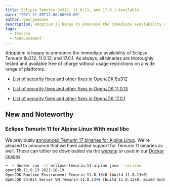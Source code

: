 ```yaml
---
title: Eclipse Temurin 8u312, 11.0.13, and 17.0.1 Available
date: "2021-11-05T12:00:00+00:00"
author: georgeadams
description: Adoptium is happy to announce the immediate availability of Eclipse Temurin 8u312, 11.0.13, and 17.0.1. As always, all binaries are thoroughly tested and available free of charge without usage restrictions on a wide range of platforms.
tags:
  - Temurin
  - Announcement
---
```


Adoptium is happy to announce the immediate availability of Eclipse Temurin 8u312, 11.0.13, and 17.0.1. As always, all binaries are thoroughly tested and available free of charge without usage restrictions on a wide range of platforms.

* [List of security fixes and other fixes in OpenJDK 8u312](https://bugs.openjdk.java.net/browse/JDK-8275549?jql=project%20%3D%20JDK%20AND%20fixVersion%20%3D%20openjdk8u312%20ORDER%20BY%20created%20DESC)

* [List of security fixes and other fixes in OpenJDK 11.0.13](https://bugs.openjdk.java.net/browse/JDK-8275564?jql=project%20%3D%20JDK%20AND%20fixVersion%20%3D%2011.0.13%20ORDER%20BY%20created%20DESC)

* [List of security fixes and other fixes in OpenJDK 17.0.1](https://bugs.openjdk.java.net/browse/JDK-8275444?jql=project%20%3D%20JDK%20AND%20fixVersion%20%3D%2017.0.1%20ORDER%20BY%20created%20DESC)

## New and Noteworthy

### Eclipse Temurin 11 for Alpine Linux With musl libc

We previously [announced Temurin 17 binaries for Alpine Linux](https://blog.adoptium.net/2021/09/eclipse-temurin-17-available/). We're pleased to announce that we have added support for Temurin 11 binaries as well. These can either be downloaded via the [website](https://adoptium.net/releases.html?variant=openjdk11&jvmVariant=hotspot) or used in our [Docker images](https://hub.docker.com/_/eclipse-temurin/):

```bash
➜  ~ docker run -it eclipse-temurin:11-alpine java --version
openjdk 11.0.13 2021-10-19
OpenJDK Runtime Environment Temurin-11.0.13+8 (build 11.0.13+8)
OpenJDK 64-Bit Server VM Temurin-11.0.13+8 (build 11.0.13+8, mixed mode)
```
